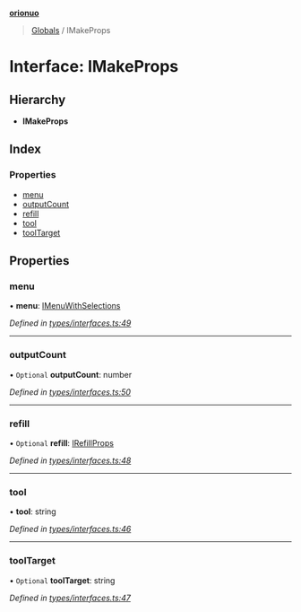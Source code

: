 **[orionuo](../README.md)**

> [Globals](../globals.md) / IMakeProps

# Interface: IMakeProps

## Hierarchy

* **IMakeProps**

## Index

### Properties

* [menu](imakeprops.md#menu)
* [outputCount](imakeprops.md#outputcount)
* [refill](imakeprops.md#refill)
* [tool](imakeprops.md#tool)
* [toolTarget](imakeprops.md#tooltarget)

## Properties

### menu

•  **menu**: [IMenuWithSelections](imenuwithselections.md)

*Defined in [types/interfaces.ts:49](https://github.com/msviha/orionuo/blob/c96a2eb/src/types/interfaces.ts#L49)*

___

### outputCount

• `Optional` **outputCount**: number

*Defined in [types/interfaces.ts:50](https://github.com/msviha/orionuo/blob/c96a2eb/src/types/interfaces.ts#L50)*

___

### refill

• `Optional` **refill**: [IRefillProps](irefillprops.md)

*Defined in [types/interfaces.ts:48](https://github.com/msviha/orionuo/blob/c96a2eb/src/types/interfaces.ts#L48)*

___

### tool

•  **tool**: string

*Defined in [types/interfaces.ts:46](https://github.com/msviha/orionuo/blob/c96a2eb/src/types/interfaces.ts#L46)*

___

### toolTarget

• `Optional` **toolTarget**: string

*Defined in [types/interfaces.ts:47](https://github.com/msviha/orionuo/blob/c96a2eb/src/types/interfaces.ts#L47)*
